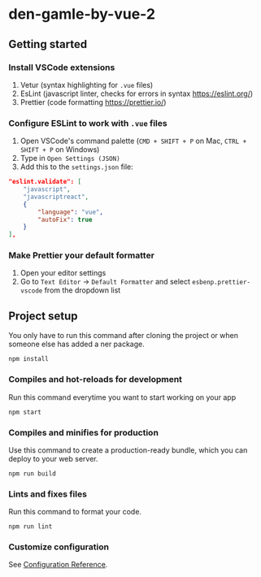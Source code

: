 # den-gamle-by-vue-2

## Getting started

### Install VSCode extensions

1. Vetur (syntax highlighting for `.vue` files)
2. EsLint (javascript linter, checks for errors in syntax https://eslint.org/)
3. Prettier (code formatting https://prettier.io/)

### Configure ESLint to work with `.vue` files

1. Open VSCode's command palette (`CMD + SHIFT + P` on Mac, `CTRL + SHIFT + P` on Windows)
2. Type in `Open Settings (JSON)`
3. Add this to the `settings.json` file:

```json
"eslint.validate": [
    "javascript",
    "javascriptreact",
    {
        "language": "vue",
        "autoFix": true
    }
],
```

### Make Prettier your default formatter

1. Open your editor settings
2. Go to `Text Editor` → `Default Formatter` and select `esbenp.prettier-vscode` from the dropdown list

## Project setup

You only have to run this command after cloning the project or when someone else has added a ner package.

```
npm install
```

### Compiles and hot-reloads for development

Run this command everytime you want to start working on your app

```
npm start
```

### Compiles and minifies for production

Use this command to create a production-ready bundle, which you can deploy to your web server.

```
npm run build
```

### Lints and fixes files

Run this command to format your code.

```
npm run lint
```

### Customize configuration

See [Configuration Reference](https://cli.vuejs.org/config/).
